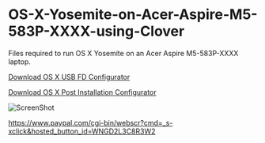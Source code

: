# OS-X-Yosemite-on-Acer-Aspire-M5-583P-XXXX-using-Clover
Files required to run OS X Yosemite on an Acer Aspire M5-583P-XXXX laptop.

[Download OS X USB FD Configurator](https://github.com/delioroman/OS-X-Yosemite-on-Acer-Aspire-M5-583P-XXXX-using-Clover/releases/tag/v1.0)

[Download OS X Post Installation Configurator](https://github.com/delioroman/OS-X-Yosemite-on-Acer-Aspire-M5-583P-XXXX-using-Clover/releases/tag/1.0)

![ScreenShot](https://www.paypalobjects.com/en_US/i/btn/btn_donateCC_LG.gif)

https://www.paypal.com/cgi-bin/webscr?cmd=_s-xclick&hosted_button_id=WNGD2L3C8R3W2
